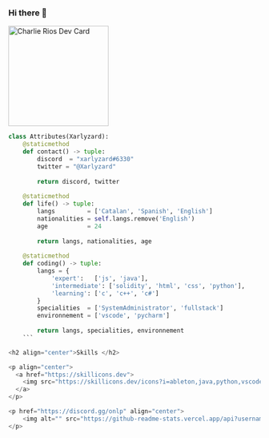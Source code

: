 ### Hi there 👋

<a href="https://app.daily.dev/DailyDevTips"><img src="https://github.com/xarlyzard/xarlyzard/blob/main/devcard.svg" width="200" alt="Charlie Rios Dev Card"/></a>

```python
class Attributes(Xarlyzard):
	@staticmethod
	def contact() -> tuple:
	    discord  = "xarlyzard#6330"
	    twitter = "@Xarlyzard"
	    
	    return discord, twitter
	
	@staticmethod
	def life() -> tuple:
		langs         = ['Catalan', 'Spanish', 'English']
		nationalities = self.langs.remove('English')
		age           = 24
		
		return langs, nationalities, age
	
	@staticmethod
	def coding() -> tuple:
		langs = {
			'expert':   ['js', 'java'],
			'intermediate': ['solidity', 'html', 'css', 'python'],
			'learning': ['c', 'c++', 'c#']
		}
		specialities  = ['SystemAdministrator', 'fullstack']
		environnement = ['vscode', 'pycharm']
		
		return langs, specialities, environnement
    ```

<h2 align="center">Skills </h2>

<p align="center">
  <a href="https://skillicons.dev">
    <img src="https://skillicons.dev/icons?i=ableton,java,python,vscode,androidstudio,wordpress,html,css,js,css,react,discord,bots,docker,aws,gcp,linux,arduino" />
  </a>
</p>

<p href="https://discord.gg/onlp" align="center">
    <img alt="" src="https://github-readme-stats.vercel.app/api?username=xarlyzard&theme=tokyonight&show_icons=true">
</p>
